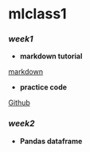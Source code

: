 # mlclass1 

### _week1_

- **markdown tutorial**

[markdown](https://www.markdowntutorial.com/)

- **practice code**

[Github](https://github.com/DH-sys815/mlclass1/blob/main/python_101_ipynb%EC%9D%98_%EC%82%AC%EB%B3%B8.ipynb)

### _week2_
- **Pandas dataframe**
 


